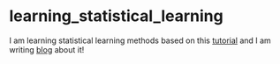 # learning_statistical_learning

I am learning statistical learning methods based on this [tutorial](https://www.statlearning.com/resources-python) and I am writing [blog](lexxxik.github.io) about it!

